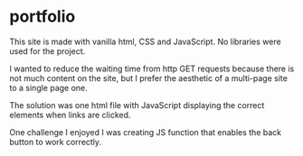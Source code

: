 # portfolio

This site is made with vanilla html, CSS and JavaScript. No libraries were used for the project.

I wanted to reduce the waiting time from http GET requests because there is not much content on the site, but I prefer the aesthetic of a multi-page site to a single page one.

The solution was one html file with JavaScript displaying the correct elements when links are clicked.

One challenge I enjoyed I was creating JS function that enables the back button to work correctly. 

